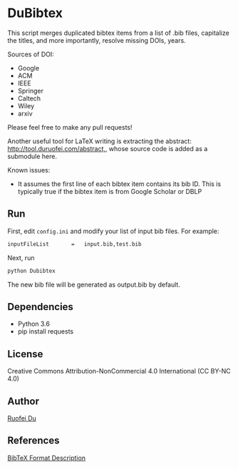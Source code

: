 # DuBibtex

This script merges duplicated bibtex items from a list of .bib files,
capitalize the titles, and more importantly, resolve missing DOIs, years.

Sources of DOI:

- Google
- ACM
- IEEE
- Springer
- Caltech
- Wiley
- arxiv

Please feel free to make any pull requests!

Another useful tool for LaTeX writing is extracting the abstract:
<http://tool.duruofei.com/abstract,>, whose source code is added as a
submodule here.

Known issues:

- It assumes the first line of each bibtex item contains its bib ID.
  This is typically true if the bibtex item is from Google Scholar or DBLP

## Run

First, edit `config.ini` and modify your list of input bib files. For example:

```sh
inputFileList       =   input.bib,test.bib
```

Next, run

```sh
python Dubibtex
```

The new bib file will be generated as output.bib by default.

## Dependencies

- Python 3.6
- pip install requests

## License

Creative Commons Attribution-NonCommercial 4.0 International (CC BY-NC 4.0)

## Author

[Ruofei Du](http://duruofei.com)

## References

[BibTeX Format Description](http://www.bibtex.org/Format)
